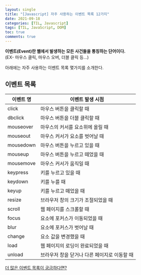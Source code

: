 ```yaml
---
layout: single
title: "[Javascript] 자주 사용하는 이벤트 목록 12가지"
date: 2021-09-18
categories: [TIL, Javascript]
tags: [TIL, JavaScript, DOM]
toc: true
comments: true
---
```



**이벤트(Event)란 웹에서 발생하는 모든 사건들을 통칭하는 단어이다.**  
(EX- 마우스 클릭, 마우스 오버, 더블 클릭 등...)

아래에는 자주 사용하는 이벤트 목록 몇가지를 소개한다. 


## 이벤트 목록

이벤트 명 | 이벤트 발생 시점
--- | ---
click | 마우스 버튼을 클릭할 때
dbclick | 마우스 버튼을 더블 클릭할 때
mouseover | 마우스의 커서를 요소위에 올릴 때
mouseout | 마우스 커서가 요소를 벗어날 때
mousedown | 마우스 버튼을 누르고 있을 때
mouseup | 마우스 버튼을 누르고 떼었을 때
mousemove | 마우스 커서가 움직일 때
keypress | 키를 누르고 있을 때
keydown | 키를 누를 때 
keyup | 키를 누르고 떼었을 때
resize | 브라우저 창의 크기가 조절되었을 때
scroll | 웹 페이지를 스크롤할 때
focus | 요소에 포커스가 이동되었을 때
blur | 요소에 포커스가 벗어날 때
change | 요소 값을 변경했을 때
load | 웹 페이지의 로딩이 완료되었을 때
unload | 브라우저 창을 닫거나 다른 페이지로 이동할 때

[더 많은 이벤트 목록이 궁금하다면?](https://developer.mozilla.org/en-US/docs/Web/Events#event_listing)

